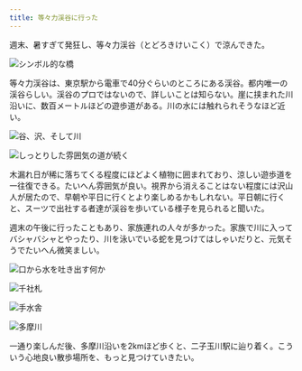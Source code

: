 ```yaml
---
title: 等々力渓谷に行った
---
```

週末、暑すぎて発狂し、等々力渓谷（とどろきけいこく）で涼んできた。

![](https://lh6.googleusercontent.com/zGTW9JILXyLVCAS_6kRUBYE8veoZAjMvZSzFnPVKpeE-4855_ILxsI5AXYcx7vxAP7PLCsDo6oaDC3imX--w3nVgdSqw6EEHs6fdKQRQnELwjmRsoEEDNlQJhyw10qWLqD2FIou92RsLKdqZUeeJuMXicOjkCqtTaGokP9S-1RrZOYmfpwJEzzcZVaBqjg "シンボル的な橋")

等々力渓谷は、東京駅から電車で40分ぐらいのところにある渓谷。都内唯一の渓谷らしい。渓谷のプロではないので、詳しいことは知らない。崖に挟まれた川沿いに、数百メートルほどの遊歩道がある。川の水には触れられそうなほど近い。

![](https://lh6.googleusercontent.com/n7MUcHLbcs9zBPMlpzhNa4tzLYFMMb_6tuhBay7OOMq4QJBpBw7xMhZWutBq7wjERdzVm23iZArJuLxV-uH5_FPzF-7A_GO7u0VazVpFrJI-PdeAcddEzvT_Nhyuu_fGofsRWEnSYDlI-MvcwHkFVwYcKxVry98YnLboO0B7qXq63wTCcRyraDTGbMU2QA "谷、沢、そして川")

![](https://lh3.googleusercontent.com/mNPpVqTX4wrG8VWLhr7Mqb3lup029ZDd73DJMnQMfNMEKeziEUzSEXXn5EqyTSXOLF4_MsLld7ZmLKRem-niYSR9r2q3RYFX5-LOuGfW37a9GCz4gNPCjRsJJMrhKikqeJCfc3_fyFBWP0nFs0LcUCAELBgl8HupTWfUwzVKF-vpxYYJa_6rozcSgbUvMg "しっとりした雰囲気の道が続く")

木漏れ日が稀に落ちてくる程度にほどよく植物に囲まれており、涼しい遊歩道を一往復できる。たいへん雰囲気が良い。視界から消えることはない程度には沢山人が居たので、早朝や平日に行くとより楽しめるかもしれない。平日朝に行くと、スーツで出社する者達が渓谷を歩いている様子を見られると聞いた。

週末の午後に行ったこともあり、家族連れの人々が多かった。家族で川に入ってバシャバシャとやったり、川を泳いでいる蛇を見つけてはしゃいだりと、元気そうでたいへん微笑ましい。

![](https://lh6.googleusercontent.com/NGm0LE_w4_wHBumRxV7tDjFUTYiHg4z_DyjOVp92WfSS-CTuJzdIZ1srlAXwwyUuSnxszVyyKyiGmDbMKW92PheoztxYd8mO3E0Ia3Zwg_aJROL5rMVvjZmArkBDGPZNzKKCpnomcXkAAOVscNcdzhbXrANrO5GwiUA8x9WH0li7ZpVI6BGnYKKOnhyPqw "口から水を吐き出す何か")

![](https://lh5.googleusercontent.com/VuolfYnjD5pGOXxI5_PVR3NnK51C1tiu-T1bjLVZLwS3e--IzW06aiTf2_j6OJXjtoU2D5p2ZNOkBqDb-xzjgDT_C5nf42QoDpKfnlss5BhgocLJXWuWb5kfvKYL3cjyfbQXISWi8imYsM-y-hHvwjNuleNT6Vn7JGuJsvV_3aKgg5cP8lJFvuPpfIGcGA "千社札")

![](https://lh3.googleusercontent.com/87pGnSotWp_EL4M3ucIce5IkodKLOnTy5sV5OQxKAdSdR0RVHrQzduz94__Y7SWoEyV5nHkP4lu8UM1AD8gipwLGvp1R-EVxTbxdkDpLfqnNSFqSYsHyRjw783-w-1rG47tP2YCwW0uPbjy0zSbl1qrn63QGR_Ep6_OKTK3dXtkkjHU1RxIhVpTygEdaSg "手水舎")

![](https://lh3.googleusercontent.com/z2pZi6Nutgi8a-l2ziGXHVRp-BDCVZxFz-S5XQKTK3jpnO1f9z6AQ_dZ8alNu4ametbDApCdM9j1IJXSYBD9QMZvoS1dsc5UL16CNCBsz-gL0aUQB04hMDm6KFzZlqz-JECDSxtYnOanc2oCi3g_swLJRdPZMKqyedJ76iD2frztSp2gD56f5JcS-oj5ig "多摩川")

一通り楽しんだ後、多摩川沿いを2kmほど歩くと、二子玉川駅に辿り着く。こういう心地良い散歩場所を、もっと見つけていきたい。
